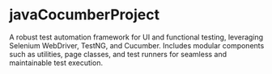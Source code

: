 # javaCocumberProject
A robust test automation framework for UI and functional testing, leveraging Selenium WebDriver, TestNG, and Cucumber. Includes modular components such as utilities, page classes, and test runners for seamless and maintainable test execution.

